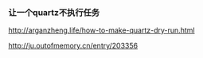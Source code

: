 ### 让一个quartz不执行任务
http://arganzheng.life/how-to-make-quartz-dry-run.html

http://ju.outofmemory.cn/entry/203356
